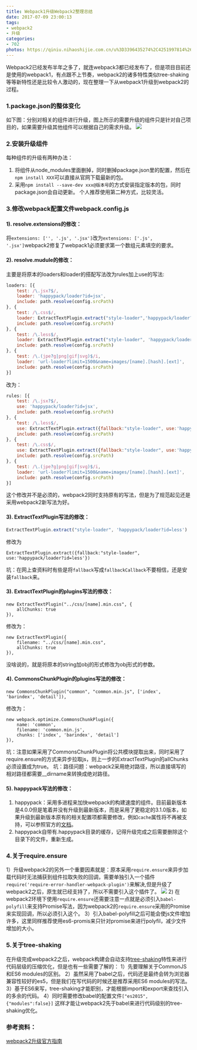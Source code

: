 ```yaml
---
title: Webpack1升级Webpack2整理总结
date: 2017-07-09 23:00:13
tags:
- webpack2
- 升级
categories:
- 702
photos: https://qiniu.nihaoshijie.com.cn/u%3D3396435274%2C4251997814%26fm%3D26%26gp%3D0.jpg
---
```


Webpack2已经发布半年之多了，就连webpack3都已经发布了，但是项目目前还是使用的webpack1，有点跟不上节奏，webpack2的诸多特性类似tree-shaking等等新特性还是比较令人激动的，现在整理一下从webpack1升级到webpack2的过程。
### 1.package.json的整体变化
<!--more-->
如下图：分别对相关的组件进行升级，图上所示的需要升级的组件只是针对自己项目的，如果需要升级其他组件可以根据自己的需求升级。
![](https://qiniu.nihaoshijie.com.cn/blogcaikeng1.png)

### 2.安装升级组件
每种组件的升级有两种办法：
1. 将组件从node_modules里面删掉，同时删掉package.json里的配置，然后在`npm install XXX`可以直接从官网下载最新的包。
2. 采用`npm install --save-dev xxx@版本号`的方式安装指定版本的包，同时package.json会自动更新。
个人推荐使用第二种方式，比较灵活。

### 3.修改webpack配置文件webpack.config.js

#### 1). resolve.extensions的修改：
将`extensions: ['', '.js', '.jsx']`改为`extensions: ['.js', '.jsx']`webpack2修复了webpack1必须要求第一个数组元素填空的要求。
#### 2). resolve.mudule的修改：
主要是将原本的loaders和loader的搭配写法改为rules加上use的写法:
```javascript
loaders: [{
    test: /\.jsx?$/,
    loader: 'happypack/loader?id=jsx',
    include: path.resolve(config.srcPath)
}, {
    test: /\.css$/,
    loader: ExtractTextPlugin.extract("style-loader",'happypack/loader?id=css'),
    include: path.resolve(config.srcPath)
}, {
    test: /\.less$/,
    loader: ExtractTextPlugin.extract("style-loader", 'happypack/loader?id=less'),
    include: path.resolve(config.srcPath)
}, {
    test: /\.(jpe?g|png|gif|svg)$/i,
    loader: 'url-loader?limit=1500&name=images/[name].[hash].[ext]',
    include: path.resolve(config.srcPath)
}]
```
改为：
```javascript
rules: [{
    test: /\.jsx?$/,
    use: 'happypack/loader?id=jsx',
    include: path.resolve(config.srcPath)
}, {
    test: /\.less$/,
    use: ExtractTextPlugin.extract({fallback:"style-loader", use:'happypack/loader?id=less'}),
    include: path.resolve(config.srcPath)
}, {
    test: /\.css$/,
    use: ExtractTextPlugin.extract({fallback:"style-loader", use:'happypack/loader?id=css'}),
    include: path.resolve(config.srcPath)
}, {
    test: /\.(jpe?g|png|gif|svg)$/i,
    loader: 'url-loader?limit=1500&name=images/[name].[hash].[ext]',
    include: path.resolve(config.srcPath)
}]
```
这个修改并不是必须的，webpack2同时支持原有的写法，但是为了规范起见还是采用webpack2新写法为好。

#### 3). ExtractTextPlugin写法的修改：

```javascript
ExtractTextPlugin.extract("style-loader", 'happypack/loader?id=less')
```
修改为
```
ExtractTextPlugin.extract({fallback:"style-loader", use:'happypack/loader?id=less'})
```
坑：在网上查资料时有些是将`fallback`写成`fallbackCallback`不要相信，还是安装`fallback`来。

#### 3). ExtractTextPlugin的plugins写法的修改：

```
new ExtractTextPlugin("../css/[name].min.css", {
    allChunks: true
}),
```
修改为：
```
new ExtractTextPlugin({
    filename: "../css/[name].min.css",
    allChunks: true
}),
```
没啥说的，就是将原本的string加obj的形式修改为obj形式的参数。

#### 4). CommonsChunkPlugin的plugins写法的修改：

```
new CommonsChunkPlugin("common", "common.min.js", ['index', 'barindex', 'detail']),
```
修改为：
```
new webpack.optimize.CommonsChunkPlugin({
    name: 'common', 
    filename: 'common.min.js',
    chunks: ['index', 'barindex', 'detail'] 
}),
```
坑：注意如果采用了CommonsChunkPlugin将公共模块提取出来，同时采用了require.ensure的方式来异步拉取js，则上一步的ExtractTextPlugin的allChunks必须设置成为true。
坑：路径问题：webpack2采用绝对路径，所以直接填写的相对路径都需要__dirname来转换成绝对路径。

#### 5). happypack写法的修改：
1. happypack：采用多进程来加快webpack的构建速度的组件。目前最新版本是4.0.0但是笔着并没有升级到最新版本，而是采用了更稳定的3.1.0版本，如果升级到最新版本原有的相关配置项都需要修改，例如`cache`属性将不再被支持，可以参照官方的[文档](https://www.npmjs.com/package/happypack)。
2. happypack自带有.happypack目录的缓存，记得升级完成之后需要删除这个目录下的文件，重新生成。

### 4.关于require.ensure
1）升级webpack2的另外一个重要因素就是：原本采用`require.ensure`来异步加载代码时无法捕获到组件拉取失败的回调，需要单独引入一个插件`require('require-error-handler-webpack-plugin')`来解决,但是升级了webpack2之后，原生就已经支持了，所以不需要引入这个插件了。
![](https://qiniu.nihaoshijie.com.cn/blog/caikeng2.png)
2) 在webpack2环境下使用`require.ensure`还需要注意一点就是必须引入`babel-polyfill`来支持Promise写法，因为webpack2的`require.ensure`采用的Promise来实现回调，所以必须引入这个。
3）引入babel-polyfill之后可能会使js文件增加许多，这里同样推荐使用es6-promis来只针对promise来进行polyfil，减少文件增加的大小。

### 5.关于tree-shaking
在升级完成webpack2之后，webpack构建会自动支持[tree-shaking](https://webpack.js.org/guides/tree-shaking/)特性来进行代码层级的压缩优化，但是也有一些需要了解的：
1）先要理解关于CommonJS和ES6 modules的区别。
2）虽然采用了babel之后，代码还是最终会转为浏览器兼容性较好的es5，但是我们在写代码的时候还是推荐采用ES6 modules的写法。
3）基于ES6来写，tree-shaking才能职别，才能根据import和export来查找引入的多余的代码。
4）同时需要修改babel的配置文件`["es2015",{"modules":false}]` 这样才能让webpack2先于babel来进行代码级别的tree-shaking优化。

### 参考资料：
[webpack2升级官方指南](https://webpack.js.org/guides/migrating/)